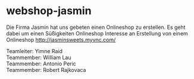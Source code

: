 # webshop-jasmin
Die Firma Jasmin hat uns gebeten einen Onlineshop zu erstellen. Es geht dabei um einen Süßigkeiten Onlineshop
Interesse an Erstellung von einem Onlineshop http://jasminsweets.myvnc.com/

Teamleiter: Yimne Raid <br>
Teammember: William Lau <br>
Teammember: Antonio Peric <br>
Teammember: Robert Rajkovaca <br>

